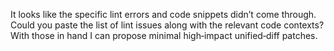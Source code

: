 It looks like the specific lint errors and code snippets didn’t come through. Could you paste the list of lint issues along with the relevant code contexts? With those in hand I can propose minimal high‑impact unified‑diff patches.